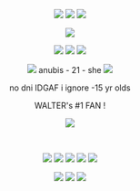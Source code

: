 <p align="center">
  
<img src="https://github.com/user-attachments/assets/36ecad6e-7ccb-4d24-8021-258c41956a40">
<img src="https://komarev.com/ghpvc/?username=tamagotchiplus&label=TICKLE+COUNTER&style=plastic&color=04bef2"> 
<img src="https://github.com/user-attachments/assets/36ecad6e-7ccb-4d24-8021-258c41956a40">

</p>

<p align="center">
  <img src="https://github.com/user-attachments/assets/a6871de8-0c04-4d5f-9b3a-a7547fc17893" />
</p>
<p align="center">
 <img src="https://github.com/user-attachments/assets/cf21f053-7954-427d-a145-192dc3b74d39" /> <img src="https://github.com/user-attachments/assets/80638ff7-3e71-4281-ba34-cc3e552eac8a" /> <img src="https://github.com/user-attachments/assets/cf21f053-7954-427d-a145-192dc3b74d39" />

</p>

<p align="center">
<img src="https://github.com/user-attachments/assets/5118e502-06b1-44e2-b34f-6113d39c8f91" /> anubis - 21 - she <img src="https://github.com/user-attachments/assets/5118e502-06b1-44e2-b34f-6113d39c8f91" />
  <br>
<p align="center">
    no dni IDGAF i ignore -15 yr olds
  <p align="center">
WALTER's #1 FAN !
<p align="center">
  <img src="https://github.com/user-attachments/assets/a6871de8-0c04-4d5f-9b3a-a7547fc17893" />
</p>
<br>
<p align="center">
  <img src="https://github.com/user-attachments/assets/a42d6065-a4f0-4c26-b102-6fc8fa16618a" />
    <img src="https://github.com/user-attachments/assets/9b061db0-7bde-4be6-9c67-0c47ba233c5e" />
  <img src="https://github.com/user-attachments/assets/9d267bde-e638-456f-9404-cf8d741532e8" />
 <img src="https://github.com/user-attachments/assets/5fc5fd0b-56c1-47c6-8984-7b8098959d59" />
<img src="https://github.com/user-attachments/assets/0d9cbe97-c37a-425c-bff7-4a5e457cd799" />
</p>
<p align="center">
  <img src="https://github.com/user-attachments/assets/f97889f2-f08b-4c6a-acbb-6a9028b73f4b" />
    <img src="https://64.media.tumblr.com/eb5584bfd88bda5e80da7a7ec814eca1/8657239874b12d70-e3/s250x400/28f25bf1ccbe90b0d184d611a5c1dc91a7688a85.gif" />
     <img src="https://64.media.tumblr.com/5d37cd9ef1a3d0136ba9fbabb8e7179c/b3d36f0d2c457507-aa/s250x400/d542f7f575b23af96beaa40bd7d6c55d5a9f571e.gif" />
</p>
